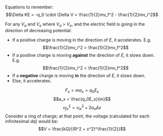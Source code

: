 Equations to remember: 
$$\Delta KE = -q_0 \cdot \Delta V = \frac{1}{2}mv_f^2 - \frac{1}{2}mv_i^2$$

For any $V_a$ and $V_e$ where $V_a$ > $V_e$, and the electric field is going in the direction of decreasing potential: 
- If a positive charge is moving in the direction of $E$, it accelerates. E.g. $$\frac{1}{2}mv_i^2 > \frac{1}{2}mv_f^2$$
- If a positive charge is moving **against** the direction of $E$, it slows down. E.g. $$\frac{1}{2}mv_i^2 < \frac{1}{2}mv_f^2$$
- If a **negative** charge is moving **in** the direction of $E$, it slows down.
- Else, it accelerates.

$$F_x = ma_x = q_0 E_x$$
$$a_x = \frac{q_0E_x}{m}$$
$$v_{fx}^2 = v_{ix}^2 + 2a_x\Delta x$$
Consider a ring of charge; at that point, the voltage (calculated for each infinitesimal $dq$) would be: 
$$V = \frac{kQ}{(R^2 + x^2)^\frac{1}{2}}$$
